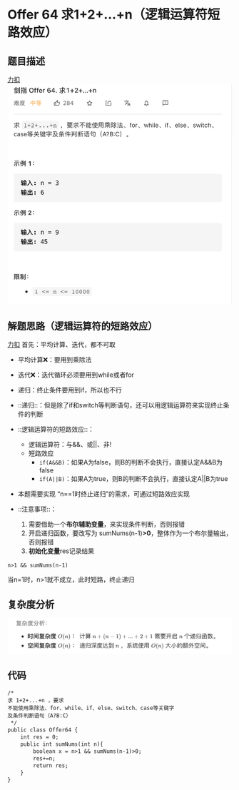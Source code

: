 # Offer 64 求1+2+…+n（逻辑运算符短路效应）

## 题目描述
[力扣](https://leetcode-cn.com/problems/qiu-12n-lcof/)
![](Offer%2064%20%E6%B1%821+2+%E2%80%A6+n%EF%BC%88%E9%80%BB%E8%BE%91%E8%BF%90%E7%AE%97%E7%AC%A6%E7%9F%AD%E8%B7%AF%E6%95%88%E5%BA%94%EF%BC%89/%E6%88%AA%E5%B1%8F2021-03-20%2015.08.46.png)

## 解题思路（逻辑运算符的短路效应）
[力扣](https://leetcode-cn.com/problems/qiu-12n-lcof/solution/mian-shi-ti-64-qiu-1-2-nluo-ji-fu-duan-lu-qing-xi-/)
首先：平均计算、迭代，都不可取
* 平均计算❌：要用到乘除法
* 迭代❌：迭代循环必须要用到while或者for
* 递归：终止条件要用到if，所以也不行
* ::递归::：但是除了if和switch等判断语句，还可以用逻辑运算符来实现终止条件的判断

* ::逻辑运算符的短路效应::：
	* 逻辑运算符：与&&、或||、非!
	* 短路效应
		* `if(A&&B)`：如果A为false，则B的判断不会执行，直接认定A&&B为false
		* `if(A||B)`：如果A为true，则B的判断不会执行，直接认定A||B为true

* 本题需要实现 “n==1时终止递归”的需求，可通过短路效应实现

* ::注意事项::：
	1. 需要借助一个**布尔辅助变量**，来实现条件判断，否则报错
	2. 开启递归函数，要改写为 sumNums(n-1)**>0**，整体作为一个布尔量输出，否则报错
	3. **初始化变量**res记录结果


```
n>1 && sumNums(n-1)  
```
当n=1时，n>1就不成立，此时短路，终止递归

## 复杂度分析
![](Offer%2064%20%E6%B1%821+2+%E2%80%A6+n%EF%BC%88%E9%80%BB%E8%BE%91%E8%BF%90%E7%AE%97%E7%AC%A6%E7%9F%AD%E8%B7%AF%E6%95%88%E5%BA%94%EF%BC%89/%E6%88%AA%E5%B1%8F2021-03-20%2015.34.18.png)


## 代码
```
/*
求 1+2+...+n ，要求
不能使用乘除法、for、while、if、else、switch、case等关键字
及条件判断语句（A?B:C）
 */
public class Offer64 {
    int res = 0;
    public int sumNums(int n){
        boolean x = n>1 && sumNums(n-1)>0;
        res+=n;
        return res;
    }
}
```